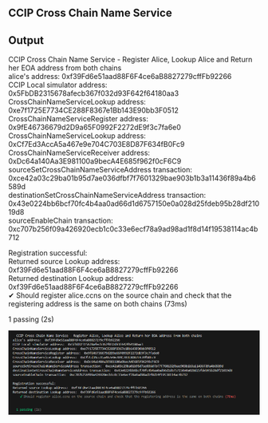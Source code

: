 ## CCIP Cross Chain Name Service

## Output

CCIP Cross Chain Name Service - Register Alice, Lookup Alice and Return her EOA address from both chains\
alice's address: 0xf39Fd6e51aad88F6F4ce6aB8827279cffFb92266\
CCIP Local simulator address: 0x5FbDB2315678afecb367f032d93F642f64180aa3\
CrossChainNameServiceLookup address: 0xe7f1725E7734CE288F8367e1Bb143E90bb3F0512\
CrossChainNameServiceRegister address: 0x9fE46736679d2D9a65F0992F2272dE9f3c7fa6e0\
CrossChainNameServiceLookup address: 0xCf7Ed3AccA5a467e9e704C703E8D87F634fB0Fc9\
CrossChainNameServiceReceiver address: 0xDc64a140Aa3E981100a9becA4E685f962f0cF6C9\
sourceSetCrossChainNameServiceAddress transaction: 0xce42a03c29ba01b95d7ae036dfbf7f7601329bae903b1b3a11436f89a4b6589d\
destinationSetCrossChainNameServiceAddress transaction: 0x43e0224bb6bcf70fc4b4aa0ad66d1d6757150e0a028d25fdeb95b28df21019d8\
sourceEnableChain transaction: 0xc707b256f09a426920ecb1c0c33e6ecf78a9ad98ad1f8d14f19538114ac4b712

Registration successful:\
Returned source Lookup address: 0xf39Fd6e51aad88F6F4ce6aB8827279cffFb92266\
Returned destination Lookup address: 0xf39Fd6e51aad88F6F4ce6aB8827279cffFb92266\
 ✔ Should register alice.ccns on the source chain and check that the registering address is the same on both chains (73ms)

1 passing (2s)

![alt text](https://github.com/leetebbs/ccip_bootcamp_homework/blob/main/Homework_day_2/ccipCrossChainName1.PNG?raw=true)
